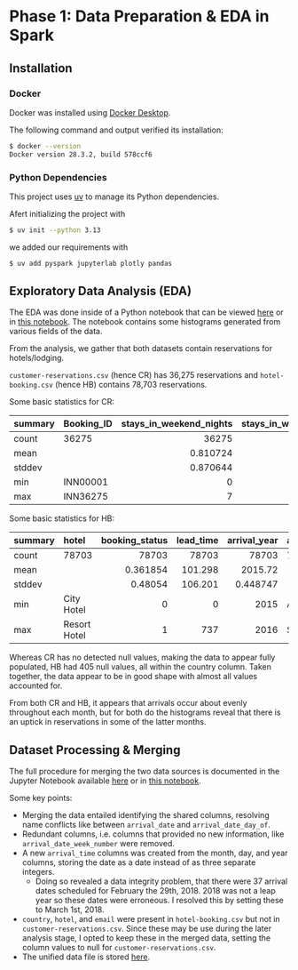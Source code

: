 # Phase 1: Data Preparation & EDA in Spark

## Installation

### Docker
Docker was installed using [Docker Desktop](https://docs.docker.com/desktop/setup/install/windows-install/).

The following command and output verified its installation: 

```bash
$ docker --version
Docker version 28.3.2, build 578ccf6
```

### Python Dependencies

This project uses [uv](https://docs.astral.sh/uv/) to manage its Python dependencies.

Afert initializing the project with

```bash
$ uv init --python 3.13
```
we added our requirements with

```bash
$ uv add pyspark jupyterlab plotly pandas
```


## Exploratory Data Analysis (EDA)

The EDA was done inside of a Python notebook that can be viewed [here](eda/index.html) or in [this notebook](eda.ipynb).
The notebook contains some histograms generated from various fields of the data.

From the analysis, we gather that both datasets contain reservations for hotels/lodging.

`customer-reservations.csv` (hence CR) has 36,275 reservations and `hotel-booking.csv` (hence HB) contains 78,703 reservations.

Some basic statistics for CR:

| summary   | Booking_ID   |   stays_in_weekend_nights |   stays_in_week_nights |   lead_time |   arrival_year |   arrival_month |   arrival_date | market_segment_type   |   avg_price_per_room | booking_status   |
|:----------|:-------------|--------------------------:|-----------------------:|------------:|---------------:|----------------:|---------------:|:----------------------|---------------------:|:-----------------|
| count     | 36275        |              36275        |             36275      |  36275      |   36275        |     36275       |    36275       | 36275                 |           36275      | 36275            |
| mean      |              |                  0.810724 |                 2.2043 |     85.2326 |    2017.82     |         7.42365 |       15.597   |                       |             103.424  |                  |
| stddev    |              |                  0.870644 |                 1.4109 |     85.9308 |       0.383836 |         3.06989 |        8.74045 |                       |              35.0894 |                  |
| min       | INN00001     |                  0        |                 0      |      0      |    2017        |         1       |        1       | Aviation              |               0      | Canceled         |
| max       | INN36275     |                  7        |                17      |    443      |    2018        |        12       |       31       | Online                |             540      | Not_Canceled     |

Some basic statistics for HB:

| summary   | hotel        |   booking_status |   lead_time |   arrival_year | arrival_month   |   arrival_date_week_number |   arrival_date_day_of_month |   stays_in_weekend_nights |   stays_in_week_nights | market_segment_type   | country   |   avg_price_per_room | email                     |
|:----------|:-------------|-----------------:|------------:|---------------:|:----------------|---------------------------:|----------------------------:|--------------------------:|-----------------------:|:----------------------|:----------|---------------------:|:--------------------------|
| count     | 78703        |     78703        |   78703     |   78703        | 78703           |                 78703      |                 78703       |              78703        |            78703       | 78703                 | 78298     |           78703      | 78703                     |
| mean      |              |         0.361854 |     101.298 |    2015.72     |                 |                    31.5774 |                    15.8399  |                  0.903968 |                2.44796 |                       |           |              95.2104 |                           |
| stddev    |              |         0.48054  |     106.201 |       0.448747 |                 |                    13.333  |                     8.77605 |                  0.989566 |                1.87166 |                       |           |              48.3099 |                           |
| min       | City Hotel   |         0        |       0     |    2015        | April           |                     1      |                     1       |                  0        |                0       | Aviation              | ABW       |               0      | AAdams40@xfinity.com      |
| max       | Resort Hotel |         1        |     737     |    2016        | September       |                    53      |                    31       |                 19        |               50       | Undefined             | ZWE       |            5400      | Zuniga_Thomas@outlook.com |


Whereas CR has no detected null values, making the data to appear fully populated, HB had 405 null values, all within the country column.
Taken together, the data appear to be in good shape with almost all values accounted for.

From both CR and HB, it appears that arrivals occur about evenly throughout each month,
but for both do the histograms reveal that there is an uptick in reservations in some of the latter months.


## Dataset Processing & Merging

The full procedure for merging the two data sources is documented in the Jupyter Notebook available [here](merging/index.html) or in [this notebook](merging.ipynb).

Some key points:
- Merging the data entailed identifying the shared columns, resolving name conflicts like between `arrival_date` and `arrival_date_day_of`.
- Redundant columns, i.e. columns that provided no new information, like `arrival_date_week_number` were removed.
- A new `arrival_time` columns was created from the month, day, and year columns, storing the date as a date instead of as three separate integers.
    - Doing so revealed a data integrity problem, that there were 37 arrival dates scheduled for February the 29th, 2018. 2018 was not a leap year so these dates were erroneous. I resolved this by setting these to March 1st, 2018.
- `country`, `hotel`, and `email` were present in `hotel-booking.csv` but not in `customer-reservations.csv`. Since these may be use during the later analysis stage, I opted to keep these in the merged data, setting the column values to null for `customer-reservations.csv`.
- The unified data file is stored [here](/data/unified.csv).